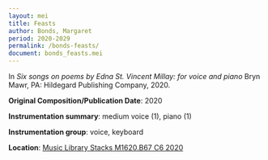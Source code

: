 ```yaml
---
layout: mei
title: Feasts
author: Bonds, Margaret
period: 2020-2029
permalink: /bonds-feasts/
document: bonds_feasts.mei
---
```


In *Six songs on poems by Edna St. Vincent Millay: for voice and piano* Bryn Mawr, PA: Hildegard Publishing Company, 2020.

**Original Composition/Publication Date**: 2020

**Instrumentation summary**: medium voice (1), piano (1)

**Instrumentation group**: voice, keyboard 

**Location**: <a href="https://tufts.primo.exlibrisgroup.com/permalink/01TUN_INST/1kc9gia/alma991018728036003851" target="_blank">Music Library Stacks M1620.B67 C6 2020</a>
